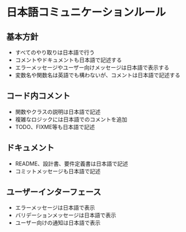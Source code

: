 # 日本語コミュニケーションルール

## 基本方針
- すべてのやり取りは日本語で行う
- コメントやドキュメントも日本語で記述する
- エラーメッセージやユーザー向けメッセージは日本語で表示する
- 変数名や関数名は英語でも構わないが、コメントは日本語で記述する

## コード内コメント
- 関数やクラスの説明は日本語で記述
- 複雑なロジックには日本語でのコメントを追加
- TODO、FIXME等も日本語で記述

## ドキュメント
- README、設計書、要件定義書は日本語で記述
- コミットメッセージも日本語で記述

## ユーザーインターフェース
- エラーメッセージは日本語で表示
- バリデーションメッセージは日本語で表示
- ユーザー向けの通知は日本語で表示
